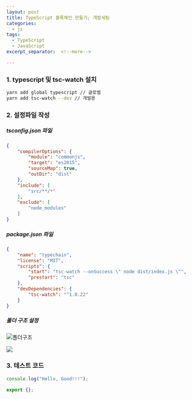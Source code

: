 ```yaml
---
layout: post
title: TypeScript 블록체인 만들기; 개발세팅
categories:
  - js
tags:
  - TypeScript
  - JavaScript
excerpt_separator:  <!--more-->

---
```


### 1. typescript 및 tsc-watch 설치
```zsh
yarn add global typescript // 글로벌
yarn add tsc-watch --dev // 개발용
```  
  
  
### 2. 설정파일 작성

##### tsconfig.json 파일

```json
{
    "compilerOptions": {
        "module": "commonjs",
        "target": "es2015",
        "sourceMap": true,
        "outDir": "dist"
    },
    "include": [
        "src/**/*"
    ],
    "exclude": [
        "node_modules"
    ]
}
```  
  
  
##### package.json 파일

```json
{
    "name": "typechain",
    "license": "MIT",
    "scripts": {
        "start": "tsc-watch --onSuccess \" node dist/index.js \"",
        "prestart": "tsc"
    },
    "devDependencies": {
        "tsc-watch": "^1.0.22"
    }
}
```  
  
  
##### 폴더 구조 설정

![폴더구조](https://user-images.githubusercontent.com/36188268/42356431-666fc91a-810d-11e8-8c24-96953003a1bc.png)

![](https://user-images.githubusercontent.com/36188268/42356432-67ba1bb8-810d-11e8-8613-0f1c6f449ce0.png)  
  
  
  
### 3. 테스트 코드

```js
console.log("Hello, Good!!!");

export {};
```